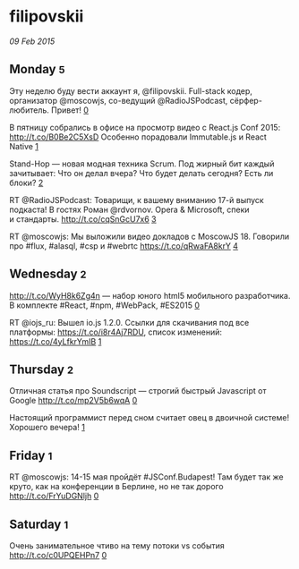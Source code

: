 # filipovskii

_09 Feb 2015_

## Monday <small>5</small>

Эту неделю буду вести аккаунт я, @filipovskii. Full-stack кодер, организатор @moscowjs, со-ведущий @RadioJSPodcast, сёрфер-любитель. Привет! [0][564697062378594304]

В пятницу собрались в офисе на просмотр видео с React.js Conf 2015: http://t.co/B0Be2C5XsD Особенно порадовали Immutable.js и React Native [1][564697244411387905]

Stand-Hop — новая модная техника Scrum. Под жирный бит каждый зачитывает: Что он делал вчера? Что будет делать сегодня? Есть ли блоки? [2][564699183429742592]

RT @RadioJSPodcast: Товарищи, к вашему вниманию 17-й выпуск подкаста! В гостях Роман @rdvornov. Opera &amp; Microsoft, спеки и стандарты. http://t.co/cqSnGcU7x6 [3][564740408945938433]

RT @moscowjs: Мы выложили видео докладов с MoscowJS 18. Говорили про #flux, #alasql, #csp и #webrtc https://t.co/qRwaFA8krY [4][564788407738847232]

[564697062378594304]: https://twitter.com/jsunderhood/status/564697062378594304
[564697244411387905]: https://twitter.com/jsunderhood/status/564697244411387905
[564699183429742592]: https://twitter.com/jsunderhood/status/564699183429742592
[564740408945938433]: https://twitter.com/jsunderhood/status/564740408945938433
[564788407738847232]: https://twitter.com/jsunderhood/status/564788407738847232

## Wednesday <small>2</small>

http://t.co/WyH8k6Zg4n — набор юного html5 мобильного разработчика. В комплекте #React, #npm, #WebPack, #ES2015 [0][565454113597816832]

RT @iojs_ru: Вышел io.js 1.2.0. Ссылки для скачивания под все платформы: https://t.co/i8r4Aj7RDU, список изменений: https://t.co/4yLfkrYmIB [1][565468169033506816]

[565454113597816832]: https://twitter.com/jsunderhood/status/565454113597816832
[565468169033506816]: https://twitter.com/jsunderhood/status/565468169033506816

## Thursday <small>2</small>

Отличная статья про Soundscript — строгий быстрый Javascript от Google http://t.co/mp2V5b6wqA [0][565782351729672192]

Настоящий программист перед сном считает овец в двоичной системе! Хорошего вечера! [1][565982117197524992]

[565782351729672192]: https://twitter.com/jsunderhood/status/565782351729672192
[565982117197524992]: https://twitter.com/jsunderhood/status/565982117197524992

## Friday <small>1</small>

RT @moscowjs: 14-15 мая пройдёт #JSConf.Budapest! Там будет так же круто, как на конференции в Берлине, но не так дорого http://t.co/FrYuDGNljh [0][566168229090197504]

[566168229090197504]: https://twitter.com/jsunderhood/status/566168229090197504

## Saturday <small>1</small>

Очень занимательное чтиво на тему потоки vs события http://t.co/c0UPQEHPn7 [0][566640827594997760]

[566640827594997760]: https://twitter.com/jsunderhood/status/566640827594997760